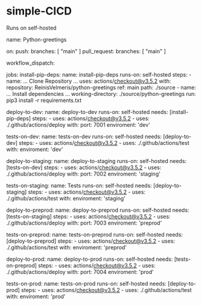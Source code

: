 # simple-CICD

Runs on self-hosted



name: Python-greetings

on:
  push:
    branches: [ "main" ]
  pull_request:
    branches: [ "main" ]

  workflow_dispatch:

jobs:
  install-pip-deps:
    name: install-pip-deps
    runs-on: self-hosted
    steps:
      - name: ... Clone Repository ...
        uses: actions/checkout@v3.5.2
        with:
          repository: ReinisVelmeris/python-greetings
          ref: main
          path: ./source
      - name: ... Install dependencies ...
        working-directory: ./source/python-greetings
        run: pip3 install -r requirements.txt
    
  deploy-to-dev:
    name: deploy-to-dev
    runs-on: self-hosted
    needs: [install-pip-deps]
    steps:
      - uses: actions/checkout@v3.5.2
      - uses: ./.github/actions/deploy
        with:
          port: 7001
          enviroment: 'dev'

  tests-on-dev:
    name: tests-on-dev
    runs-on: self-hosted
    needs: [deploy-to-dev]
    steps:
      - uses: actions/checkout@v3.5.2
      - uses: ./.github/actions/test
        with:
          enviroment: 'dev'

  deploy-to-staging:
    name: deploy-to-staging
    runs-on: self-hosted
    needs: [tests-on-dev]
    steps:
      - uses: actions/checkout@v3.5.2
      - uses: ./.github/actions/deploy
        with:
          port: 7002
          enviroment: 'staging'   

  tests-on-staging:
    name: Tests
    runs-on: self-hosted
    needs: [deploy-to-staging]
    steps:
      - uses: actions/checkout@v3.5.2
      - uses: ./.github/actions/test
        with:
          enviroment: 'staging'

  deploy-to-preprod:
    name: deploy-to-preprod
    runs-on: self-hosted
    needs: [tests-on-staging]
    steps:
      - uses: actions/checkout@v3.5.2
      - uses: ./.github/actions/deploy
        with:
          port: 7003
          enviroment: 'preprod'     

  tests-on-preprod:
    name: tests-on-preprod
    runs-on: self-hosted
    needs: [deploy-to-preprod]
    steps:
      - uses: actions/checkout@v3.5.2
      - uses: ./.github/actions/test
        with:
          enviroment: 'preprod'

  deploy-to-prod:
    name: deploy-to-prod
    runs-on: self-hosted
    needs: [tests-on-preprod]
    steps:
      - uses: actions/checkout@v3.5.2
      - uses: ./.github/actions/deploy
        with:
          port: 7004
          enviroment: 'prod'   
  
  tests-on-prod:
    name: tests-on-prod
    runs-on: self-hosted
    needs: [deploy-to-prod]
    steps:
      - uses: actions/checkout@v3.5.2
      - uses: ./.github/actions/test
        with:
          enviroment: 'prod'